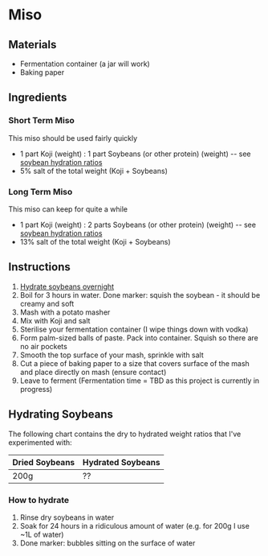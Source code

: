 # Miso

## Materials

* Fermentation container (a jar will work)
* Baking paper

## Ingredients

### Short Term Miso

This miso should be used fairly quickly

* 1 part Koji (weight) : 1 part Soybeans (or other protein) (weight) -- see [soybean hydration ratios](#hydrating-soybeans)
* 5% salt of the total weight (Koji + Soybeans)

### Long Term Miso

This miso can keep for quite a while

* 1 part Koji (weight) : 2 parts Soybeans (or other protein) (weight) -- see [soybean hydration ratios](#hydrating-soybeans)
* 13% salt of the total weight (Koji + Soybeans)

## Instructions

1. [Hydrate soybeans overnight](#how-to-hydrate)
2. Boil for 3 hours in water. Done marker: squish the soybean - it should be creamy and soft
3. Mash with a potato masher
4. Mix with Koji and salt
5. Sterilise your fermentation container (I wipe things down with vodka)
6. Form palm-sized balls of paste. Pack into container. Squish so there are no air pockets
7. Smooth the top surface of your mash, sprinkle with salt
8. Cut a piece of baking paper to a size that covers surface of the mash and place directly on mash (ensure contact)
9. Leave to ferment (Fermentation time = TBD as this project is currently in progress)

## Hydrating Soybeans

The following chart contains the dry to hydrated weight ratios that I've experimented with:

| Dried Soybeans | Hydrated Soybeans |
| -------------- | ----------------- |
| 200g           | ??                |

### How to hydrate

1. Rinse dry soybeans in water
2. Soak for 24 hours in a ridiculous amount of water (e.g. for 200g I use ~1L of water)
3. Done marker: bubbles sitting on the surface of water

